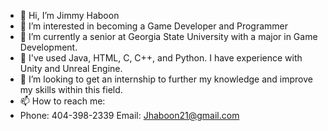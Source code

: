 - 👋 Hi, I’m Jimmy Haboon
- 👀 I’m interested in becoming a Game Developer and Programmer
- 🌱 I’m currently a senior at Georgia State University with a major in Game Development.
- 💬 I've used Java, HTML, C, C++, and Python. I have experience with Unity and Unreal Engine.
- 💞️ I’m looking to get an internship to further my knowledge and improve my skills within this field.
- 📫 How to reach me:
- Phone: 404-398-2339  Email: Jhaboon21@gmail.com

<!---
Jhaboon21/Jhaboon21 is a ✨ special ✨ repository because its `README.md` (this file) appears on your GitHub profile.
You can click the Preview link to take a look at your changes.
--->
